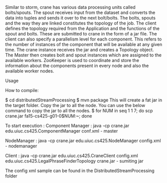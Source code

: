 Similar to storm, crane has various data processing units called bolts/spouts. 
The spout receives input from the dataset and converts the data into tuples 
and sends it over to the next bolt/bolts. The bolts, spouts and the way they 
are linked constitutes the topology of the job. The client defines the topology 
required from the Application and the functions of the spout and bolts. These 
are submitted to crane in the form of a jar file. The client can also specify 
a parallelism level for each component. This refers to the number of instances 
of the component that will be available at any given time.
The crane instance receives the jar and creates a Topology object. 
The Master then creates bolt and spout instances which are assigned to 
the available workers. ZooKeeper is used to coordinate and store the 
information about the components present in every node and also the available
worker nodes. 


Usage

How to compile: 

$ cd distributedStreamProcessing $ mvn package 
This will create a fat jar in the target folder. 
Copy the jar to all the node. 
You can use the below command to copy the jar to all the nodes.
$ for NUM in seq 1 1 7; do scp crane.jar fa15-cs425-g01-0$NUM:~; done

To start execution :
Component Manager :
java -cp crane.jar edu.uiuc.cs425.ComponentManager conf.xml - master

NodeManager :
java -cp crane.jar edu.uiuc.cs425.NodeManager config.xml - nodemanager

Client :
java -cp crane.jar edu.uiuc.cs425.CraneClient config.xml 
    edu.uiuc.cs425.LegalPhraseFinderTopology crane.jar - sumiting jar
    
The config xml sample can be found in the DistributedStreamProcessing folder
